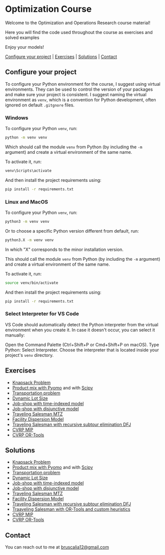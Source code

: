 # Optimization Course

Welcome to the Optimization and Operations Research course material!

Here you will find the code used throughout the course as exercises and solved examples

Enjoy your models!


[Configure your project](#configure-your-project) | [Exercises](#exercises) | [Solutions](#solutions) | [Contact](#contact)


## Configure your project

To configure your Python environment for the course, I suggest using virtual environments. They can be used to control the version of your packages and make sure your project is consistent. I suggest naming the virtual environment as `venv`, which is a convention for Python development, often ignored on default `.gitgnore` files.

### Windows

To configure your Python `venv`, run:

```bash
python -m venv venv
```

Which should call the module `venv` from Python (by including the `-m` argument) and create a virtual environment of the same name.

To activate it, run:

```bash
venv\Scripts\activate
```

And then install the project requirements using:

```bash
pip install -r requirements.txt
```

### Linux and MacOS

To configure your Python `venv`, run:

```bash
python3 -m venv venv
```

Or to choose a specific Python version different from default, run:

```bash
python3.X -m venv venv
```

In which "X" corresponds to the minor installation version.

This should call the module `venv` from Python (by including the `-m` argument) and create a virtual environment of the same name.

To activate it, run:

```bash
source venv/bin/activate
```

And then install the project requirements using:

```bash
pip install -r requirements.txt
```

### Select Interpreter for VS Code

VS Code should automatically detect the Python interpreter from the virtual environment when you create it. In case it doesn't occur, you can select it manually:

Open the Command Palette (Ctrl+Shift+P or Cmd+Shift+P on macOS).
Type Python: Select Interpreter.
Choose the interpreter that is located inside your project's `venv` directory.


## Exercises

- [Knapsack Problem](./exercises/01%20-%20Introduction/knapsack.ipynb)
- [Product mix with Pyomo](./exercises/02%20-%20Linear%20Programming/product-mix/product-mix-pyomo.ipynb) and with [Scipy](./exercises/02%20-%20Linear%20Programming/product-mix/product-mix-scipy.ipynb)
- [Transportation problem](./exercises/02%20-%20Linear%20Programming/transportation/transportation.ipynb)
- [Dynamic Lot Size](./exercises/03%20-%20Lot%20Sizing/dynamic_lot_size.ipynb)
- [Job-shop with time-indexed model](./exercises/04%20-%20Sequencing/jssp_time_indexed.ipynb)
- [Job-shop with disjunctive model](./exercises/04%20-%20Sequencing/jssp_disj.ipynb)
- [Traveling Salesman MTZ](./exercises/04%20-%20Sequencing/tsp_mtz.ipynb)
- [Facility Dispersion Model](./exercises/05%20-%20Dispersion/facility_dispersion.ipynb)
- [Traveling Salesman with recursive subtour elimination DFJ](./exercises/06%20-%20Routing/tsp_dfj.ipynb)
- [CVRP MIP](./exercises/06%20-%20Routing/cvrp_mip.ipynb)
- [CVRP OR-Tools](./exercises/06%20-%20Routing/cvrp_heur.ipynb)


## Solutions

- [Knapsack Problem](./solutions/01%20-%20Introduction/knapsack.ipynb)
- [Product mix with Pyomo](./solutions/02%20-%20Linear%20Programming/product-mix/product-mix-pyomo.ipynb) and with [Scipy](./solutions/02%20-%20Linear%20Programming/product-mix/product-mix-scipy.ipynb)
- [Transportation problem](./solutions/02%20-%20Linear%20Programming/transportation/transportation.ipynb)
- [Dynamic Lot Size](./solutions/03%20-%20Lot%20Sizing/dynamic_lot_size.ipynb)
- [Job-shop with time-indexed model](./solutions/04%20-%20Sequencing/jssp_time_indexed.ipynb)
- [Job-shop with disjunctive model](./solutions/04%20-%20Sequencing/jssp_disj.ipynb)
- [Traveling Salesman MTZ](./solutions/04%20-%20Sequencing/tsp_mtz.ipynb)
- [Facility Dispersion Model](./solutions/05%20-%20Dispersion/facility_dispersion.ipynb)
- [Traveling Salesman with recursive subtour elimination DFJ](./solutions/06%20-%20Routing/tsp_dfj.ipynb)
- [Traaveling Salesman with OR-Tools and custom heuristics](./solutions/06%20-%20Routing/tsp_heur.ipynb)
- [CVRP MIP](./solutions/06%20-%20Routing/cvrp_mip.ipynb)
- [CVRP OR-Tools](./solutions/06%20-%20Routing/cvrp_heur.ipynb)


## Contact

You can reach out to me at bruscalia12@gmail.com
